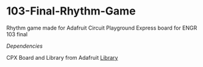 # 103-Final-Rhythm-Game
Rhythm game made for Adafruit Circuit Playground Express board for ENGR 103 final

*Dependencies*

CPX Board and Library from Adafruit [Library](https://github.com/adafruit/Adafruit_CircuitPlayground)
